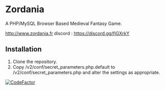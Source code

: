 # Zordania

A PHP/MySQL Browser Based Medieval Fantasy Game.

http://www.zordania.fr
discord : https://discord.gg/fjGXrkY

Installation
------------

1. Clone the repository.
2. Copy /v2/conf/secret_parameters.php.default to /v2/conf/secret_parameters.php and alter the settings as appropriate.


[![CodeFactor](https://www.codefactor.io/repository/github/pifou25/zordania/badge)](https://www.codefactor.io/repository/github/pifou25/zordania)